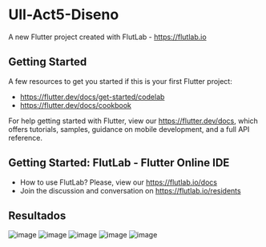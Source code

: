 # Ull-Act5-Diseno

A new Flutter project created with FlutLab - https://flutlab.io

## Getting Started

A few resources to get you started if this is your first Flutter project:

- https://flutter.dev/docs/get-started/codelab
- https://flutter.dev/docs/cookbook

For help getting started with Flutter, view our
https://flutter.dev/docs, which offers tutorials,
samples, guidance on mobile development, and a full API reference.

## Getting Started: FlutLab - Flutter Online IDE

- How to use FlutLab? Please, view our https://flutlab.io/docs
- Join the discussion and conversation on https://flutlab.io/residents

## Resultados
![image](https://github.com/AlBETO128/Act5/assets/143547229/a19b239c-5e28-4cbc-8548-61b4e9da1012)
![image](https://github.com/AlBETO128/Act5/assets/143547229/f4da5258-7a8b-4077-8311-abf64c0e346b)
![image](https://github.com/AlBETO128/Act5/assets/143547229/4da5bd89-a605-43c8-b0e4-a612fa476f08)
![image](https://github.com/AlBETO128/Act5/assets/143547229/f5f727ae-2431-416b-a334-7084f3213fbf)
![image](https://github.com/AlBETO128/Act5/assets/143547229/cf28f114-501b-4cd9-ac00-3a8ac8cd005e)



